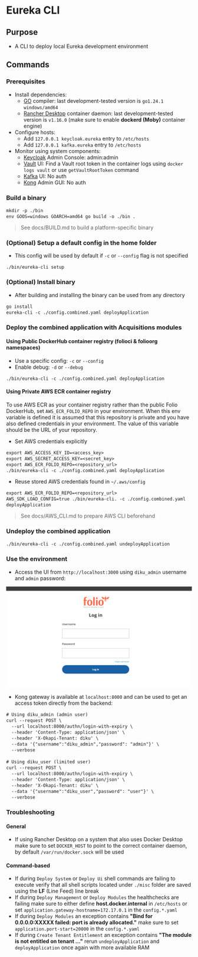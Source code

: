 # Eureka CLI

## Purpose

- A CLI to deploy local Eureka development environment

## Commands

### Prerequisites

- Install dependencies:
  - [GO](<https://go.dev/doc/install>) compiler: last development-tested version is `go1.24.1 windows/amd64`
  - [Rancher Desktop](<https://rancherdesktop.io/>) container daemon: last development-tested version is `v1.16.0` (make sure to enable **dockerd (Moby)** container engine)
- Configure hosts:
  - Add `127.0.0.1 keycloak.eureka` entry to `/etc/hosts`
  - Add `127.0.0.1 kafka.eureka` entry to `/etc/hosts`
- Monitor using system components:
  - [Keycloak](<http://keycloak.eureka:8080>) Admin Console: admin:admin
  - [Vault](<http://localhost:8200>) UI: Find a Vault root token in the container logs using `docker logs vault` or use `getVaultRootToken` command
  - [Kafka](<http://localhost:9080>) UI: No auth
  - [Kong](<http://localhost:8002>) Admin GUI: No auth  

### Build a binary
  
```shell
mkdir -p ./bin
env GOOS=windows GOARCH=amd64 go build -o ./bin .
```

> See docs/BUILD.md to build a platform-specific binary

### (Optional) Setup a default config in the home folder

- This config will be used by default if `-c` or `--config` flag is not specified

```shell
./bin/eureka-cli setup
```

### (Optional) Install binary

- After building and installing the binary can be used from any directory

```shell
go install
eureka-cli -c ./config.combined.yaml deployApplication
```

### Deploy the combined application with Acquisitions modules

#### Using Public DockerHub container registry (folioci & folioorg namespaces)

- Use a specific config: `-c` or `--config`
- Enable debug: `-d` or `--debug`

```shell
./bin/eureka-cli -c ./config.combined.yaml deployApplication
```

#### Using Private AWS ECR container registry

To use AWS ECR as your container registry rather than the public Folio DockerHub, set `AWS_ECR_FOLIO_REPO` in your environment. When this env variable is defined it is assumed that this repository is private and you have also defined credentials in your environment. The value of this variable should be the URL of your repository.

- Set AWS credentials explicitly

```shell
export AWS_ACCESS_KEY_ID=<access_key>
export AWS_SECRET_ACCESS_KEY=<secret_key>
export AWS_ECR_FOLIO_REPO=<repository_url> 
./bin/eureka-cli -c ./config.combined.yaml deployApplication
```

- Reuse stored AWS credentials found in `~/.aws/config`

```shell
export AWS_ECR_FOLIO_REPO=<repository_url>
AWS_SDK_LOAD_CONFIG=true ./bin/eureka-cli. -c ./config.combined.yaml deployApplication
```

> See docs/AWS_CLI.md to prepare AWS CLI beforehand

### Undeploy the combined application

```shell
./bin/eureka-cli -c ./config.combined.yaml undeployApplication
```

### Use the environment

- Access the UI from `http://localhost:3000` using `diku_admin` username and `admin` password:

![UI](images/ui_form.png)

- Kong gateway is available at `localhost:8000` and can be used to get an access token directly from the backend:

```shell
# Using diku_admin (admin user)
curl --request POST \
  --url localhost:8000/authn/login-with-expiry \
  --header 'Content-Type: application/json' \
  --header 'X-Okapi-Tenant: diku' \
  --data '{"username":"diku_admin","password": "admin"}' \
  --verbose

# Using diku_user (limited user)
curl --request POST \
  --url localhost:8000/authn/login-with-expiry \
  --header 'Content-Type: application/json' \
  --header 'X-Okapi-Tenant: diku' \
  --data '{"username":"diku_user","password": "user"}' \
  --verbose
```

### Troubleshooting

#### General

- If using Rancher Desktop on a system that also uses Docker Desktop make sure to set `DOCKER_HOST` to point to the correct container daemon, by default `/var/run/docker.sock` will be used

#### Command-based

- If during `Deploy System` or `Deploy Ui` shell commands are failing to execute verify that all shell scripts located under `./misc` folder are saved using the **LF** (Line Feed) line break
- If during `Deploy Management` or `Deploy Modules` the healthchecks are failing make sure to either define **host.docker.internal** in `/etc/hosts` or set `application.gateway-hostname=172.17.0.1` in the `config.*.yaml`
- If during `Deploy Modules` an exception contains **"Bind for 0.0.0.0:XXXXX failed: port is already allocated."** make sure to set `application.port-start=20000` in the `config.*.yaml`
- If during `Create Tenant Entitlement` an exception contains **"The module is not entitled on tenant ..."** rerun `undeployApplication` and `deployApplication` once again with more available RAM
